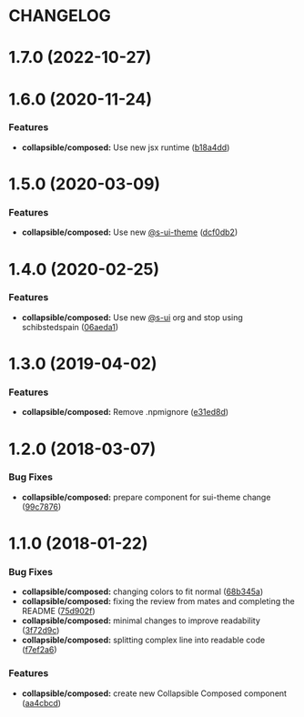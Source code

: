 # CHANGELOG

# 1.7.0 (2022-10-27)



# 1.6.0 (2020-11-24)


### Features

* **collapsible/composed:** Use new jsx runtime ([b18a4dd](https://github.com/SUI-Components/adevinta-spain-components/commit/b18a4dd1e5ffc813ddbe09fe27e5539c824eab61))



# 1.5.0 (2020-03-09)


### Features

* **collapsible/composed:** Use new [@s-ui-theme](https://github.com/s-ui-theme) ([dcf0db2](https://github.com/SUI-Components/adevinta-spain-components/commit/dcf0db2a00a997698c372d77105d985fac04fb26))



# 1.4.0 (2020-02-25)


### Features

* **collapsible/composed:** Use new [@s-ui](https://github.com/s-ui) org and stop using schibstedspain ([06aeda1](https://github.com/SUI-Components/adevinta-spain-components/commit/06aeda1bbdbf01f0423d78d8b7cb108b9b7850ef))



# 1.3.0 (2019-04-02)


### Features

* **collapsible/composed:** Remove .npmignore ([e31ed8d](https://github.com/SUI-Components/adevinta-spain-components/commit/e31ed8d38ae0c33bfc680ee3c8c4c8664dfd357e))



# 1.2.0 (2018-03-07)


### Bug Fixes

* **collapsible/composed:** prepare component for sui-theme change ([99c7876](https://github.com/SUI-Components/adevinta-spain-components/commit/99c787666d192c04647379e56b605e432a88c651))



# 1.1.0 (2018-01-22)


### Bug Fixes

* **collapsible/composed:** changing colors to fit normal ([68b345a](https://github.com/SUI-Components/adevinta-spain-components/commit/68b345ae391b151a3df8ae004eeda46042d425eb))
* **collapsible/composed:** fixing the review from mates and completing the README ([75d902f](https://github.com/SUI-Components/adevinta-spain-components/commit/75d902f7c704f9157a79d8d104f62f04c84acb40))
* **collapsible/composed:** minimal changes to improve readability ([3f72d9c](https://github.com/SUI-Components/adevinta-spain-components/commit/3f72d9cfc234a48734feac367d6ba80b181c8fc0))
* **collapsible/composed:** splitting complex line into readable code ([f7ef2a6](https://github.com/SUI-Components/adevinta-spain-components/commit/f7ef2a67a74b637d9d8d049b6a00699f77ee0261))


### Features

* **collapsible/composed:** create new Collapsible Composed component ([aa4cbcd](https://github.com/SUI-Components/adevinta-spain-components/commit/aa4cbcde2e618a951de5a48366293a10f67cf501))



